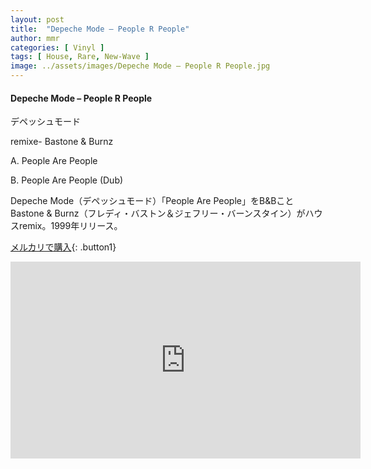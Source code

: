 ```yaml
---
layout: post
title:  "Depeche Mode – People R People"
author: mmr
categories: [ Vinyl ]
tags: [ House, Rare, New-Wave ]
image: ../assets/images/Depeche Mode – People R People.jpg
---
```


#### Depeche Mode – People R People

デペッシュモード

remixe- Bastone & Burnz

A. People Are People

B. People Are People (Dub)

Depeche Mode（デペッシュモード）「People Are People」をB&BことBastone & Burnz（フレディ・バストン＆ジェフリー・バーンスタイン）がハウスremix。1999年リリース。

[メルカリで購入](https://jp.mercari.com/item/m76377444450?afid=6142608987){: .button1}


<iframe width="560" height="315" src="https://www.youtube.com/embed/MzGnX-MbYE4?si=K56oWU3oRvcFkDln" title="YouTube video player" frameborder="0" allow="accelerometer; autoplay; clipboard-write; encrypted-media; gyroscope; picture-in-picture; web-share" referrerpolicy="strict-origin-when-cross-origin" allowfullscreen></iframe>
